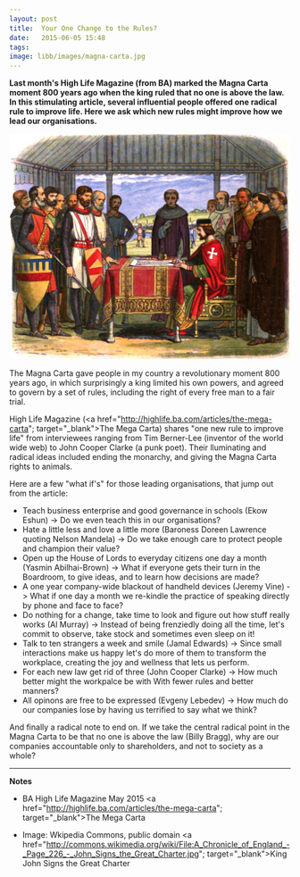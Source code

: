 ```yaml
---
layout: post
title:  Your One Change to the Rules?
date:   2015-06-05 15:48
tags:  
image: libb/images/magna-carta.jpg
---
```


**Last month's High Life Magazine (from BA) marked the Magna Carta moment 800 years ago when the king ruled that no one is above the law. In this stimulating article, several influential people offered one radical rule to improve life. Here we ask which new rules might improve how we lead our organisations.**

![](/libb/images/magna-carta.jpg)

The Magna Carta gave people in my country a revolutionary moment 800 years ago, in which surprisingly a king limited his own powers, and agreed to govern by a set of rules, including the right of every free man to a fair trial.

High Life Magazine (<a href="http://highlife.ba.com/articles/the-mega-carta"; target="_blank">The Mega Carta</a>) shares "one new rule to improve life" from interviewees ranging from Tim Berner-Lee (inventor of the world wide web) to John Cooper Clarke (a punk poet). Their lluminating and radical ideas included ending the monarchy, and giving the Magna Carta rights to animals.

Here are a few "what if's" for those leading organisations, that jump out from the article:

* Teach business enterprise and good governance in schools (Ekow Eshun) -> Do we even teach this in our organisations?
* Hate a little less and love a little more (Baroness Doreen Lawrence quoting Nelson Mandela) -> Do we take enough care to protect people and champion their value?
* Open up the House of Lords to everyday citizens one day a month (Yasmin Abilhai-Brown) -> What if everyone gets their turn in the Boardroom, to give ideas, and to learn how decisions are made?
* A one year company-wide blackout of handheld devices (Jeremy Vine) -> What if one day a month we re-kindle the practice of speaking directly by phone and face to face?
* Do nothing for a change, take time to look and figure out how stuff really works (Al Murray) -> Instead of being frenziedly doing all the time, let's commit to observe, take stock and sometimes even sleep on it!
* Talk to ten strangers a week and smile (Jamal Edwards) -> Since small interactions make us happy let's do more of them to transform the workplace, creating the joy and wellness that lets us perform. 
* For each new law get rid of three (John Cooper Clarke) -> How much better might the workpalce be with With fewer rules and better manners?
* All opinons are free to be expressed (Evgeny Lebedev) -> How much do our companies lose by having us terrified to say what we think?

And finally a radical note to end on. If we take the central radical point in the Magna Carta to be that no one is above the law (Billy Bragg), why are our companies accountable only to shareholders, and not to society as a whole?

__________________

<b>Notes</b>

* BA High Life Magazine May 2015 <a href="http://highlife.ba.com/articles/the-mega-carta"; target="_blank">The Mega Carta</a>

* Image: Wkipedia Commons, public domain <a href="http://commons.wikimedia.org/wiki/File:A_Chronicle_of_England_-_Page_226_-_John_Signs_the_Great_Charter.jpg"; target="_blank">King John Signs the Great Charter</a> 
